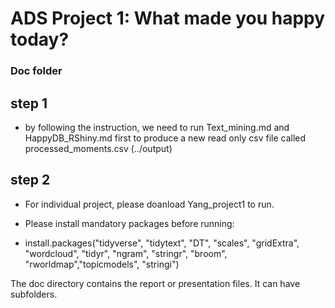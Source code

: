 # ADS Project 1: What made you happy today?
### Doc folder

## step 1 
* by following the instruction, we need to run Text_mining.md and HappyDB_RShiny.md first to produce a new read only csv file called processed_moments.csv (../output)

## step 2
* For individual project, please doanload Yang_project1 to run.

* Please install mandatory packages before running: 

* install.packages("tidyverse", "tidytext", "DT", "scales", "gridExtra", "wordcloud", "tidyr", "ngram", "stringr", "broom", "rworldmap","topicmodels", "stringi")


The doc directory contains the report or presentation files. It can have subfolders.  
